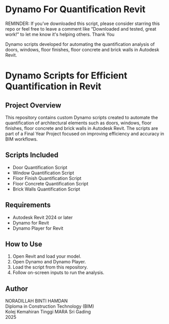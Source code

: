 # Dynamo For Quantification Revit
REMINDER: If you’ve downloaded this script, please consider starring this repo or feel free to leave a comment like “Downloaded and tested, great work!” to let me know it's helping others. Thank You

Dynamo scripts developed for automating the quantification analysis of doors, windows, floor finishes, floor concrete and brick walls in Autodesk Revit. 
# Dynamo Scripts for Efficient Quantification in Revit

## Project Overview
This repository contains custom Dynamo scripts created to automate the quantification of architectural elements such as doors, windows, floor finishes, floor concrete and brick walls in Autodesk Revit. The scripts are part of a Final Year Project focused on improving efficiency and accuracy in BIM workflows.

## Scripts Included
- Door Quantification Script
- Window Quantification Script
- Floor Finish Quantification Script
- Floor Concrete Quantification Script
- Brick Walls Quantification Script

## Requirements
- Autodesk Revit 2024 or later
- Dynamo for Revit
- Dynamo Player for Revit

## How to Use
1. Open Revit and load your model.
2. Open Dynamo and Dynamo Player.
3. Load the script from this repository.
4. Follow on-screen inputs to run the analysis.

## Author
NORADILLAH BINTI HAMDAN  
Diploma in Construction Technology (BIM)  
Kolej Kemahiran Tinggi MARA Sri Gading  
2025
